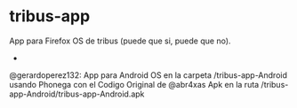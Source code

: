 tribus-app
==========

App para Firefox OS de tribus (puede que si, puede que no).

+
@gerardoperez132:
App para Android OS en la carpeta /tribus-app-Android usando Phonega con el Codigo Original de @abr4xas
Apk en la ruta /tribus-app-Android/tribus-app-Android.apk
